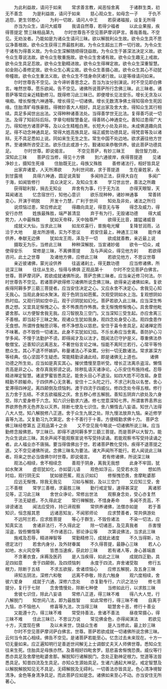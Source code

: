 <!-- { "loadSidebar": true } -->
　　为此利益故，请问于如来
　　常求善言教，闻恶恒舍离
　　于诸群生类，初无不善念
　　为是利益故，请问于如来
　　慈心观众生，如母念一子
　　于仇不追怨，更生邻愍心
　　为利一切故，请问人中王
　　若获诸福报，设复无所得
　　亦当为众生，请问大威尊
　　我请自然尊，若得少福者
　　以此业果报，疾得菩提定
赞三昧相品第九
　　尔时世尊告不空见菩萨摩诃萨言。善哉善哉。不空见。无劝汝者。乃能如是为诸众生请问三昧。欲以解脱利众生故。欲令众生具不思议净善根故。欲令众生获得三界最胜利故。为令众生超出三界一切行故。为令众生于诸有为得善义故。为令众生深解随顺得饶益故。为令众生于甚深法决定义故。欲令众生尊说法故。欲令众生敬重施故。欲令众生舍诸有故。欲令众生趣无上戒故。欲令众生具足忍故。欲令众生勤精进故。欲令众生得禅定故。欲令众生深重智慧。如金刚心善修定故。欲令众生心离尘故。欲令众生善摄心故。欲令众生其心不动犹帝幢故。欲令众生重法义故。欲令众生不惜身命厌诸行故。以是等缘请问如来。
　　尔时世尊告不空见。汝今谛听善思念之。吾当为汝分别演说。时不空见即白佛言。唯然世尊。愿乐欲闻。告不空见。诸佛所说菩萨所行念佛三昧。此三昧者。诸菩萨等常应亲近精勤修习。既得修习此三昧已。即便增长见法安乐。增长无贪及以嗔痴。增长惭愧六神通等。增长得见一切诸佛。增长无数清净佛土得知宿命生死因缘。住胎清旷母族豪胜。得微妙善大人相好。具足出家及舍大舍。得知众生其行相续。具足多闻世出出法。又得种种诸善法处。当得善学世无比法。复得善巧说一切法。及得了知前际后际。字章句相智慧备足。得善转心神通变化。善知过患得广大力。得知他方诸菩萨等。及以众生精粗白黑。长短大小处及非处。未成佛道趣向具足。得不动念神通具足。常得大姓高族具足。端正威势功德具足。得梵音等及以诸辩。无不具足悉如上说。同如来生无生之生。常生中国不处边地。欲求遍往他方世界。至诸佛所咨受正法。欲乐住此或游十方。觐诸如来恭敬供养。彼此菩萨功德具足。
　　尔时世尊。即说偈言。
　　不空见菩萨，有妙三昧王
　　我住智力故，深知此三昧
　　菩萨应当修，得见十方佛
　　到六通彼岸，疾得菩提道
　　见诸净妙土，摄知生死缘
　　住胎既无比，母族又殊胜
　　善修诸法行，相好皆具足
　　出家弃诸爱，人天所滞欲
　　为利世间故，求于菩提道
　　生在豪姓家，永到甘露境
　　具得六神通，圆足说真智
　　多闻持正法，获得大自在
　　多闻广于海，如闻皆修行
　　具众决定义，及知众生本
　　学习世出世，善法之所趣
　　获得聪利智，捐去无知业
　　弃舍有为事，行于无为法
　　亦得天眼智，天耳闻诸法
　　忆念宿世行，知他心意识
　　欲乐现种种，诸妙神通事
　　常善转变心，开演于明脱
　　开发十力慧，广利于世间
　　知处及非处，诸法之所归
　　说烦恼过患，常应修此定
　　得趣向具足，得意无与等
　　得念及威力，得安行亦然
　　姓族最殊胜，端严甚清显
　　弃于有为行，无毁诸功德
　　得大威势力，人中最殊胜
　　犹如天帝释，天中独尊严
　　欲得无比音，雄猛诸威音
　　成就义大仙，当求此三昧
　　如龙欢喜行，普施电光耀
　　复降甘润雨，沾洽于大地
　　是龙所游境，实为不思议
　　若安住最上，神通王三昧
　　能作诸供养，奉献无边佛
　　犹如龙王雨，泽及于一切
　　欲成就善教，亲近最上说
　　摄取无为乐，当修此三昧
　　种种深解脱，当宣诸妙偈
　　欲令一切众，咸使得安乐
　　常修是三昧，不离佛菩提
　　及与声闻众，得见他方刹
　　若欲得咨问，此土之世尊
　　及诸他方佛，应修此三昧
　　若欲见他方，不思议世尊
　　亲近彼诸佛，蒙光设供养
　　往返诸刹土，得无数功德
　　应当修诸佛，所说深三昧
　　往往从生处，恒得与佛俱
正观品第十
　　尔时不空见菩萨白佛言。世尊。菩萨摩诃萨。若欲成就诸佛所说。菩萨念佛三昧者。应当亲近修习何法。尔时世尊告不空见。若诸菩萨欲得修习诸佛所说念佛三昧。欲得亲近诸佛如来。复欲疾得阿耨多罗三藐三菩提者。应当安住决定之心。又应永舍不决定心。舍我见心知无我心。当观此身如水聚沫。观于色阴当如芭蕉。次观受阴如水上泡。复观想阴如热时焰。又观行阴如空中云。观于识阴犹如幻化。菩萨若欲入此三昧。应当深生怖畏之想。又宜具足惭愧之心。舍不怖畏而作怖畏。舍无惭愧修惭愧心。具舍摩他毗婆舍那。以方便智舍我无我。应习智脱及三空门。又当深知三受生起。亦应舍离三不善根。即当起于三昧之聚。观诸众生犹如我身。观四念处身受心法。观四食患作无食想。所谓抟食触思识等。修不净想及以慈悲。安住于喜令舍具足。起诸禅定而不味著。亦不毁呰一切诸法。此身不实犹如幻焰。不乐长寿应当舍离。善防护心习学多闻。不慢于法勤护不谤。即得闻才及以法才。既闻法已守护是义。尊重佛法恭敬僧宝。近善知识远离恶友。不著世俗言论之味。恒能不离阿兰若行。心常平等怜愍众生。其心不退不怀嫉妒。称量诸法心不染累。分别一切无数诸法。常求甚深方等经典。信心坚固不生疑虑。常能精勤读诵此经。即是诸佛无上道也。
　　诸佛功德之所生处。应当如是真实其心。摧伏憍慢至意听受。增长正法离杀盗淫。懒惰贡高是非之心。舍存真我邪谤之说。除秽乱语灭诸诤论。心乐安住布施持戒。忍辱精进禅定智慧。诸波罗蜜皆悉具足。能舍头目心不退没。如四大姓不可改易。身意精勤不顾躯命。于四供养心无贪著。安住十二头陀之行。不求己利及以名誉。舍心爱滞得四神足。离四颠倒及烦恼刺。渡于四流于四威仪。修四念处令得五根。修行五力舍于五结。不求五欲福报之庆。舍五秽心修五解脱。善知五阴弃六欲处及六身受。除六爱身修于六念。知六识分勤求六通。修七觉意深知七界。所谓害界恚界出界欲界色界无色界及以灭界。除断七使及七识住。舍八懒惰去八妄语。知世八法得八大人觉。知八解脱修八正道。舍于众生九居之处。除九慢法放弃九恼。亲近修学喜等九法。又复勤习九次第定。舍十不善行于十善。方便精勤求佛十力。
菩萨念佛三昧经卷第五
正观品第十之余
　　又不空见我今略说一切诸佛所说三昧。应当勤修念报佛恩。学三昧已。即得不退阿耨多罗三藐三菩提。而是菩萨以大智力。能为众生说此三昧。其余声闻不能观察宣说书写受持读诵。若能观察书写受持读诵之者。此人福业亦不唐捐。要当得值佛出于世。若诸菩萨教化受持。疾得不退菩提之道。又不空见诸佛所说。念佛三昧名为要法。诸大声闻所不能行。若人闻说此三昧者。将来之世必当值佛尔时世尊。即说偈言。
　　若有修诸佛，所说深三昧
　　观法心相续，舍不相续念
　　善观于阴身，离我无我想
　　此身不牢固，犹如水聚沫
　　虚诳犹如化，亦如婴儿语
　　观色如浮云，见受若水泡
　　想如热时焰，观行阴无实
　　犹如彼芭蕉，观五识如幻
　　修惭愧恐畏，舍摩毗婆那
　　应远无惭愧，除我无我见
　　习如与解脱，及以三空门
　　又应知三受，舍三不善根
　　常学三善根，求最胜三昧
　　勤行戒定智，速得甚深定
　　离诸邪见等，正习此三昧
　　舍世众诤论，常修出世法
　　观察身念处，受心亦复然
　　于法无疑惑，不久得此定
　　常行禅解脱，不惜身寿命
　　多闻不贡高，不诽谤诸法
　　闻法应受持，持已谛观察
　　常供养诸佛，法僧亦如是
　　若于善知识，恒念报其恩
　　远诸恶知友，不闻邪师论
　　应求赞善者，常共俱游处
　　不远阿兰若，应求胜菩提
　　等心于群生，不毁呰诸法
　　不染一切法，应知真实法
　　舍诸非法行，不久得此定
　　除一切诸恶，及见真我者
　　杀害慢淫盗，毁呰懒惰等
　　不作诸恶口，邪论诤讼等
　　次第说佛法，当求此三昧
　　施戒及忍辱，精进禅智等
　　常勤精修习，成就此诸度
　　不久当得斯，功德定法行
　　若舍内身分，及外财眷属
　　不久得菩提，最静心三昧
　　若人心如地，水火风空等
　　皆悉当速疾，获此妙三昧
　　若有诸人等，身心甚端直
　　不贪著衣食，床褥及医药
　　是人当疾得，如此之三昧
　　成就四正勤，具足四如意
　　舍于四颠倒，及四烦恼刺
　　永度于四流，弃舍诸受取
　　修行五根力，除断于五结
　　不求五欲报，舍诸烦恼心
　　应修五解脱，及五身三昧
　　谛知五阴法，深修六和敬
　　远离不恭敬，除去六触身
　　观六度相续，舍彼六爱身
　　成就于六通，深修六念处
　　亦复勤专行，六识之法分
　　修七菩提分，复行于七财
　　念舍憍慢处，除断七种使
　　当修如此行，以求胜三昧
　　舍彼七识住，除此八妄语
　　常修八正道，得三昧不难
　　得八大人觉，行八解脱门
　　知世间八法，即为最胜智
　　如此常修行，得三昧不难
　　自离于九恼，亦不恼他人
　　修喜等九法，次当得三昧
　　聪慧舍十恶，修行十善业
　　又能遵十力，得三昧不难
　　常受持善法，舍诸不善法
　　昼夜常摄心，得三昧不难
　　住此三昧已，不思议力说
　　常见佛金色，亦得闻演法
　　若欲见十方，灭度现在佛
　　及以未来世，饶益众生者
　　是人当修此，最上妙三昧
　　尔时不空见菩萨摩诃萨白佛言。世尊。菩萨若欲成就一切诸佛所说念佛三昧。云何当令其心相续。佛告不空见。是诸菩萨若能至心。忆念过去未来现在。十方一切无量如来。应正遍知明行足善逝世间解无上士调御丈夫天人师佛世尊。悉知众生往来生死。住胎具足母族亦然。及善相好四毗舍罗。慈悲喜舍惭愧恐畏。威仪等行悉亦具足及舍摩他毗婆舍那。解脱知行诸解脱门。念处正勤神足根力。觉道等法皆悉具足。知昔四流及生具足。亦知众生源始具足。生诸六通起大神足。戒定智慧及以解脱解脱知见无不具足。无碍解脱及无碍利。一切善法亦皆具足。色心清净境智清净。金色等身清净具足。而此菩萨应如是念。诸佛如来至心不动。亦当安住无所著心。

